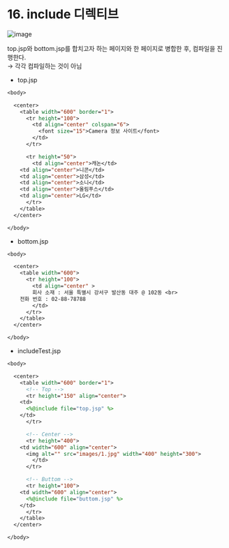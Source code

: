 # 16. include 디렉티브
![image](https://github.com/GYUNGAEEEE/WebProgramming/assets/158580466/db6d990a-3855-4459-8615-873b8a901490)

top.jsp와 bottom.jsp를 합치고자 하는 페이지와 한 페이지로 병합한 후, 컴파일을 진행한다.   
→ 각각 컴파일하는 것이 아님

- top.jsp
```jsp
<body>

  <center>
    <table width="600" border="1">
      <tr height="100">
        <td align="center" colspan="6">
          <font size="15">Camera 정보 사이트</font>
        </td>
      </tr>

      <tr height="50">
        <td align="center">캐논</td>
	<td align="center">니콘</td>
	<td align="center">삼성</td>
	<td align="center">소니</td>
	<td align="center">올림푸스</td>
	<td align="center">LG</td>
      </tr>
    </table>
  </center>

</body>
```
- bottom.jsp
```jsp
<body>

  <center>
    <table width="600">
      <tr height="100">
        <td align="center" >
        회사 소재 : 서울 특별시 강서구 발산동 대주 @ 102동 <br>
	전화 번호 : 02-88-78788
        </td>
      </tr>
    </table>
  </center>

</body>
```
- includeTest.jsp
```jsp
<body>

  <center>
    <table width="600" border="1">
      <!-- Top -->
      <tr height="150" align="center">
	<td>
	  <%@include file="top.jsp" %>
	</td>
      </tr>

      <!-- Center -->
      <tr height="400">
	<td width="600" align="center">
	  <img alt="" src="images/1.jpg" width="400" height="300">
        </td>
      </tr>

      <!-- Buttom -->
      <tr height="100">
	<td width="600" align="center">
	  <%@include file="buttom.jsp" %>
	</td>
      </tr>
    </table>
  </center>

</body>
```
